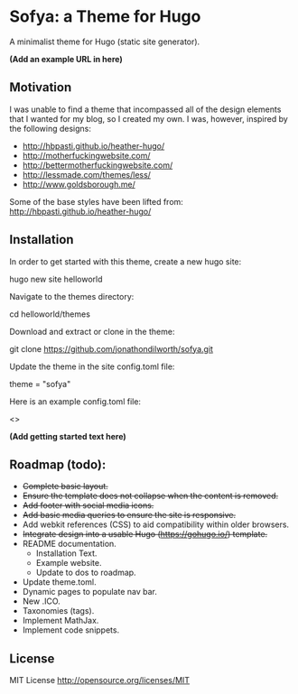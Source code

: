 # Sofya: a Theme for Hugo

A minimalist theme for Hugo (static site generator).

**(Add an example URL in here)**

## Motivation

I was unable to find a theme that incompassed all of the design elements that I wanted for my blog, so I created my own. I was, however, inspired by the following designs:

* http://hbpasti.github.io/heather-hugo/
* http://motherfuckingwebsite.com/
* http://bettermotherfuckingwebsite.com/
* http://lessmade.com/themes/less/
* http://www.goldsborough.me/

Some of the base styles have been lifted from: http://hbpasti.github.io/heather-hugo/

## Installation

In order to get started with this theme, create a new hugo site:

  hugo new site helloworld

Navigate to the themes directory:

  cd helloworld/themes

Download and extract or clone in the theme:

  git clone https://github.com/jonathondilworth/sofya.git

Update the theme in the site config.toml file:

  theme = "sofya"

Here is an example config.toml file:

  <<INSERT EXAMPLE FILE HERE>>

**(Add getting started text here)**

## Roadmap (todo):
* ~~Complete basic layout.~~
* ~~Ensure the template does not collapse when the content is removed.~~
* ~~Add footer with social media icons.~~
* ~~Add basic media queries to ensure the site is responsive.~~
* Add webkit references (CSS) to aid compatibility within older browsers.
* ~~Integrate design into a usable Hugo (https://gohugo.io/) template.~~
* README documentation.
  * Installation Text.
  * Example website.
  * Update to dos to roadmap.
* Update theme.toml.
* Dynamic pages to populate nav bar.
* New .ICO.
* Taxonomies (tags).
* Implement MathJax.
* Implement code snippets.

## License

MIT License http://opensource.org/licenses/MIT